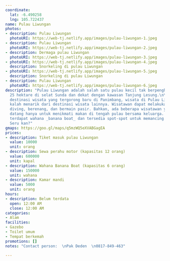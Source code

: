 ```yaml
---
coordinate:
  lat: -6.490258
  lng: 105.722437
name: Pulau Liwungan
photos:
- description: Pulau Liwungan
  photoURI: https://web-tj.netlify.app/images/pulau-liwungan-1.jpeg
- description: Pulau Liwungan
  photoURI: https://web-tj.netlify.app/images/pulau-liwungan-2.jpeg
- description: Dermaga pulau Liwungan
  photoURI: https://web-tj.netlify.app/images/pulau-liwungan-3.jpeg
- photoURI: https://web-tj.netlify.app/images/pulau-liwungan-4.jpeg
  description: Snorkeling di pulau Liwungan
- photoURI: https://web-tj.netlify.app/images/pulau-liwungan-5.jpeg
  description: Snorkeling di pulau Liwungan
- description: Pulau Liwungan
  photoURI: https://web-tj.netlify.app/images/pulau-liwungan-6.jpeg
description: "Pulau Liwungan adalah salah satu pulau kecil tak berpenghuni seluas
  25 hektare di selat Sunda dan dekat dengan kawasan Tanjung Lesung.\n\nMeskipun tergolong
  destinasi wisata yang tergorong baru di Panimbang, wisata di Pulau Liwungan tidak
  kalah menarik dari destinasi wisata lainnya. Wisatawan dapat melakukan snorkling,
  diving, berenang, dan bermain pasir. Bahkan, ada beberapa wisatawan yang sengaja
  datang hanya untuk menikmati makan di tengah pulau bersama keluarga. Di sini juga
  terdapat wahana _banana boat_ dan tersedia spot-spot untuk memancing. \n\nBagaimana?
  Seru kan?"
gmaps: https://goo.gl/maps/q5mzWQ5eXVABGagEA
prices:
- description: Tiket masuk pulau Liwungan
  value: 10000
  unit: orang
- description: Sewa perahu motor (kapasitas 12 orang)
  value: 600000
  unit: kapal
- description: Wahana Banana Boat (kapasitas 6 orang)
  value: 150000
  unit: wahana
- description: Kamar mandi
  value: 5000
  unit: orang
hours:
- description: Belum terdata
  open: 12:00 AM
  close: 12:00 AM
categories:
- Alam
facilities:
- Gazebo
- Toilet umum
- Tempat berkemah
promotions: []
notes: "Contact person:  \nPak Deden  \n0817-849-463"

---
```

